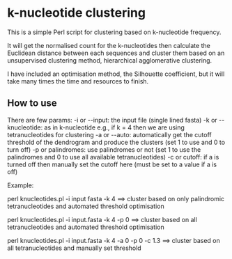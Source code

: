 # k-nucleotide clustering
This is a simple Perl script for clustering based on k-nucleotide frequency.

It will get the normalised count for the k-nucleotides then calculate the Euclidean distance between each sequences and cluster them based on an unsupervised clustering method, hierarchical agglomerative clustering.

I have included an optimisation method, the Silhouette coefficient, but it will take many times the time and resources to finish.

## How to use
There are few params:
-i or --input: the input file (single lined fasta)
-k or --knucleotide: as in k-nucleotide e.g., if k = 4 then we are using tetranucleotides for clustering
-a or --auto: automatically get the cutoff threshold of the dendrogram and produce the clusters (set 1 to use and 0 to turn off)
-p or palindromes: use palindromes or not (set 1 to use the palindromes and 0 to use all available tetranucleotides)
-c or cutoff: if a is turned off then manually set the cutoff here (must be set to a value if a is off)

Example:

perl knucleotides.pl -i input fasta -k 4 ==> cluster based on only palindromic tetranucleotides and automated threshold optimisation

perl knucleotides.pl -i input.fasta -k 4 -p 0 ==> cluster based on all tetranucleotides and automated threshold optimisation

perl knucleotides.pl -i input.fasta -k 4 -a 0 -p 0 -c 1.3 ==> cluster based on all tetranucleotides and manually set threshold
